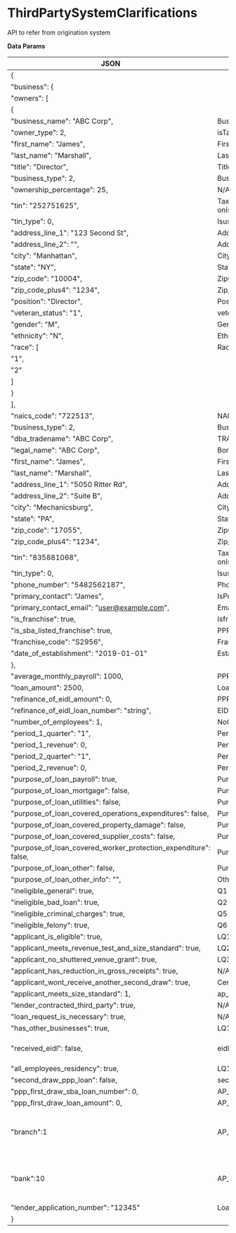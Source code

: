 # ThirdPartySystemClarifications

API to refer from origination system

**Data Params**

| JSON                                                                  | Column Name                      | Table Name                    | Comments                                  |
|-----------------------------------------------------------------------|----------------------------------|-------------------------------|-------------------------------------------|
| {                                                                     |                                  |                               |                                           |
|       "business": {                                                   |                                  |                               |                                           |
|           "owners": [                                                 |                                  |                               |                                           |
|               {                                                       |                                  |                               |                                           |
|                   "business_name": "ABC Corp",                        | Business_Name                    | AP_PPPOrgination_BusinessInfo |                                           |
|                   "owner_type": 2,                                    | isTax                            | AP_Borrower/AP_Principal      |                                           |
|                   "first_name": "James",                              | FirstName                        | AP_Principal                  |                                           |
|                   "last_name": "Marshall",                            | LastName                         | AP_Principal                  |                                           |
|                   "title": "Director",                                | Title                            | AP_Borrower                   |                                           |
|                   "business_type": 2,                                 | BusinessType                     | AP_Principal                  |                                           |
|                   "ownership_percentage": 25,                         | N/A                              | N/A                           |                                           |
|                   "tin": "252751625",                                 | Tax_ID or SSN based onIsusetaxID | AP_Borrower                   |                                           |
|                   "tin_type": 0,                                      | IsusetaxID                       | AP_Borrower                   |                                           |
|                   "address_line_1": "123 Second St",                  | Address1                         | AP_Borrower                   |                                           |
|                   "address_line_2": "",                               | Address2                         | AP_Borrower                   |                                           |
|                   "city": "Manhattan",                                | City                             | AP_Borrower                   |                                           |
|                   "state": "NY",                                      | State                            | AP_Borrower                   |                                           |
|                   "zip_code": "10004",                                | ZipCode                          | AP_Borrower                   |                                           |
|                   "zip_code_plus4": "1234",                           | Zip_Code_Plus4                   | AP_Principal                  |                                           |
|                   "position": "Director",                             | Position                         | AP_Principal                  |                                           |
|                   "veteran_status": "1",                              | veteranStatus                    | AP_Principal                  |                                           |
|                   "gender": "M",                                      | Gender                           | AP_Principal                  |                                           |
|                   "ethnicity": "N",                                   | Ethnicity                        | AP_Principal                  |                                           |
|                   "race": [                                           | Race                             | AP_Principal                  |                                           |
|                       "1",                                            |                                  |                               |                                           |
|                       "2"                                             |                                  |                               |                                           |
|                   ]                                                   |                                  |                               |                                           |
|               }                                                       |                                  |                               |                                           |
|         ],                                                            |                                  |                               |                                           |
|           "naics_code": "722513",                                     | NAICS_CODE                       | Borrower                      |                                           |
|           "business_type": 2,                                         | BusinessType                     | AP_Principal                  |                                           |
|           "dba_tradename": "ABC Corp",                                | TRADENAME_DBA                    | Borrower                      |                                           |
|           "legal_name": "ABC Corp",                                   | BorrowerName                     | Ap_Borrower                   |                                           |
|           "first_name": "James",                                      | FirstName                        | AP_Principal                  |                                           |
|           "last_name": "Marshall",                                    | LastName                         | AP_Principal                  |                                           |
|           "address_line_1": "5050 Ritter Rd",                         | Address1                         | AP_Borrower                   |                                           |
|           "address_line_2": "Suite B",                                | Address2                         | AP_Borrower                   |                                           |
|           "city": "Mechanicsburg",                                    | City                             | AP_Borrower                   |                                           |
|           "state": "PA",                                              | State                            | AP_Borrower                   |                                           |
|           "zip_code": "17055",                                        | ZipCode                          | AP_Borrower                   |                                           |
|           "zip_code_plus4": "1234",                                   | Zip_Code_Plus4                   | AP_Principal                  |                                           |
|           "tin": "835881068",                                         | Tax_ID or SSN based onIsusetaxID | AP_Borrower                   |                                           |
|           "tin_type": 0,                                              | IsusetaxID                       | AP_Borrower                   |                                           |
|           "phone_number": "5482562187",                               | Phone                            | AP_Borrower                   |                                           |
|           "primary_contact": "James",                                 | IsPrimaryContact                 | AP_Principal                  |                                           |
|           "primary_contact_email": "user@example.com",                | Email                            | AP_Principal                  |                                           |
|           "is_franchise": true,                                       | Isfranchise                      | AP_LoanInfo                   |                                           |
|           "is_sba_listed_franchise": true,                            | PPPSBAFranchiseFlag              | Ap_LoanBorrower               |                                           |
|           "franchise_code": "S2956",                                  | FranchiseCode                    | AP_LoanInfo                   |                                           |
|           "date_of_establishment": "2019-01-01"                       | EstablishmentDate                | AP_PPPOrgination_BusinessInfo |                                           |
|     },                                                                |                                  |                               |                                           |
|       "average_monthly_payroll": 1000,                                | PPPPayrollMnthlyAvgAmt           | AP_LoanInfo                   |                                           |
|       "loan_amount": 2500,                                            | LoanAmount                       | AP_LoanInfo                   |                                           |
|       "refinance_of_eidl_amount": 0,                                  | PPPRefiEIDLAmt                   | AP_LoanInfo                   |                                           |
|       "refinance_of_eidl_loan_number": "string",                      | EIDL_LoanNumber                  | AP_LoanInfo                   |                                           |
|       "number_of_employees": 1,                                       | NoOfEmployees                    | AP_LoanInfo                   |                                           |
|       "period_1_quarter": "1",                                        | Period_1_Quarter                 | AP_LoanInfo                   |                                           |
|       "period_1_revenue": 0,                                          | Period_1_Revenue                 | AP_LoanInfo                   |                                           |
|       "period_2_quarter": "1",                                        | Period_2_Quarter                 | AP_LoanInfo                   |                                           |
|       "period_2_revenue": 0,                                          | Period_2_Revenue                 | AP_LoanInfo                   |                                           |
|       "purpose_of_loan_payroll": true,                                | Purpose_Payroll                  | AP_LoanInfo                   |                                           |
|       "purpose_of_loan_mortgage": false,                              | Purpose_Lease                    | AP_LoanInfo                   |                                           |
|       "purpose_of_loan_utilities": false,                             | Purpose_Utilities                | AP_LoanInfo                   |                                           |
|       "purpose_of_loan_covered_operations_expenditures": false,       | Purpose_Operations               | AP_LoanInfo                   |                                           |
|       "purpose_of_loan_covered_property_damage": false,               | Purpose_Property                 | AP_LoanInfo                   |                                           |
|       "purpose_of_loan_covered_supplier_costs": false,                | Purpose_Supplier                 | AP_LoanInfo                   |                                           |
|       "purpose_of_loan_covered_worker_protection_expenditure": false, | Purpose_Worker                   | AP_LoanInfo                   |                                           |
|       "purpose_of_loan_other": false,                                 | Purpose_Other                    | AP_LoanInfo                   |                                           |
|       "purpose_of_loan_other_info": "",                               | OtherPurpose                     | AP_LoanInfo                   |                                           |
|       "ineligible_general": true,                                     | Q1                               | ap_ppporiginationquest        |                                           |
|       "ineligible_bad_loan": true,                                    | Q2                               | ap_ppporiginationquest        |                                           |
|       "ineligible_criminal_charges": true,                            | Q5                               | ap_ppporiginationquest        |                                           |
|       "ineligible_felony": true,                                      | Q6                               | ap_ppporiginationquest        |                                           |
|       "applicant_is_eligible": true,                                  | LQ1                              | ap_ppporiginationquest        |                                           |
|       "applicant_meets_revenue_test_and_size_standard": true,         | LQ2                              | ap_ppporiginationquest        |                                           |
|       "applicant_no_shuttered_venue_grant": true,                     | LQ3                              | ap_ppporiginationquest        |                                           |
|       "applicant_has_reduction_in_gross_receipts": true,              | N/A                              | N/A                           |                                           |
|       "applicant_wont_receive_another_second_draw": true,             | Cert4                            | ap_ppporiginationquest        |                                           |
|       "applicant_meets_size_standard": 1,                             | ap_ppporiginationquest           | LQ2                           |                                           |
|       "lender_contracted_third_party": true,                          | N/A                              | N/A                           |                                           |
|       "loan_request_is_necessary": true,                              | N/A                              | N/A                           |                                           |
|       "has_other_businesses": true,                                   | LQ10                             | ap_ppporiginationquest        |                                           |
|       "received_eidl": false,                                         | eidl                             | AP_Loaninfo                   |  Eidl is float in AP_LoanInfo             |
|       "all_employees_residency": true,                                | LQ11                             | ap_ppporiginationquest        |                                           |
|       "second_draw_ppp_loan": false,                                  | seconddraw                       | AP_LoanInfo                   |                                           |
|       "ppp_first_draw_sba_loan_number": 0,                            | AP_LoanInfo                      | FirstDraw_SBALoanNumber       |                                           |
|       "ppp_first_draw_loan_amount": 0,                                | AP_LoanInfo                      | FirstDraw_LoanAmount          |                                           |
|       "branch":1                                                      | AP_LoanInfo                      | Branch                        | Branch Column is mandatory in AP_LoanInfo |
|         "bank":10                                                     | AP_LoanInfo                      | Bank                          | Bank Column is mandatory in AP_LoanInfo   |
|       "lender_application_number": "12345"                            | LoanNumber                       | AP_LoanInfo                   |                                           |
| }                                                                     |                                  |                               |                                           |
